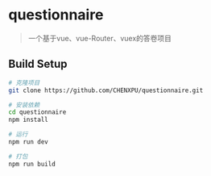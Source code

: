 # questionnaire

> 一个基于vue、vue-Router、vuex的答卷项目

## Build Setup

``` bash
# 克隆项目
git clone https://github.com/CHENXPU/questionnaire.git

# 安装依赖
cd questionnaire
npm install

# 运行
npm run dev

# 打包
npm run build
```
